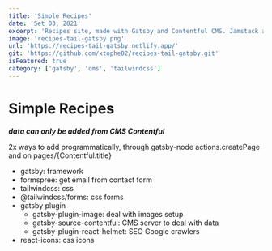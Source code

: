 ```yaml
---
title: 'Simple Recipes'
date: 'Set 03, 2021'
excerpt: 'Recipes site, made with Gatsby and Contentful CMS. Jamstack architecture'
image: 'recipes-tail-gatsby.png'
url: 'https://recipes-tail-gatsby.netlify.app/'
git: 'https://github.com/xtophe02/recipes-tail-gatsby.git'
isFeatured: true
category: ['gatsby', 'cms', 'tailwindcss']
---
```


# Simple Recipes

**_data can only be added from CMS Contentful_**

2x ways to add programmatically, through gatsby-node actions.createPage and on pages/{Contentful.title}

- gatsby: framework
- formspree: get email from contact form
- tailwindcss: css
- @tailwindcss/forms: css forms
- gatsby plugin
  - gatsby-plugin-image: deal with images setup
  - gatsby-source-contentful: CMS server to deal with data
  - gatsby-plugin-react-helmet: SEO Google crawlers
- react-icons: css icons
